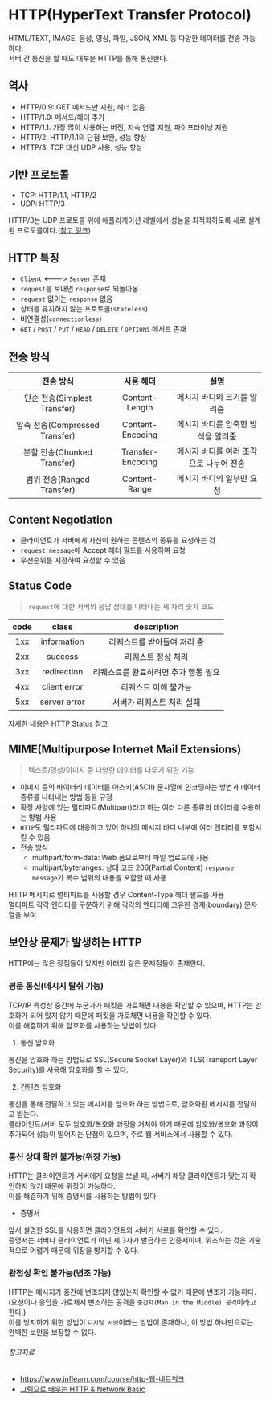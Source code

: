 # HTTP(HyperText Transfer Protocol)

HTML/TEXT, IMAGE, 음성, 영상, 파일, JSON, XML 등 다양한 데이터를 전송 가능하다.  
서버 간 통신을 할 때도 대부분 HTTP를 통해 통신한다.

## 역사

- HTTP/0.9: GET 메서드만 지원, 헤더 없음
- HTTP/1.0: 메서드/헤더 추가
- HTTP/1.1: 가장 많이 사용하는 버전, 지속 연결 지원, 파이프라이닝 지원
- HTTP/2: HTTP/1.1의 단점 보완, 성능 향상
- HTTP/3: TCP 대신 UDP 사용, 성능 향상

## 기반 프로토콜

- TCP: HTTP/1.1, HTTP/2
- UDP: HTTP/3

HTTP/3는 UDP 프로토콜 위에 애플리케이션 레벨에서 성능을 최적화하도록 새로 설계된
프로토콜이다.([참고 링크](https://evan-moon.github.io/2019/10/08/what-is-http3/))

## HTTP 특징

- `Client` <---> `Server` 존재
- `request`를 보내면 `response`로 되돌아옴
- `request` 없이는 `response` 없음
- 상태를 유지하지 않는 프로토콜(`stateless`)
- 비연결성(`connectionless`)
- `GET` / `POST` / `PUT` / `HEAD` / `DELETE` / `OPTIONS` 메서드 존재

## 전송 방식

|           전송 방식            |       사용 헤더       |           설명           |
|:--------------------------:|:-----------------:|:----------------------:|
|  단순 전송(Simplest Transfer)  |  Content-Length   |    메시지 바디의 크기를 알려줌     |
| 압축 전송(Compressed Transfer) | Content-Encoding  |  메시지 바디를 압축한 방식을 알려줌   |
|  분할 전송(Chunked Transfer)   | Transfer-Encoding | 메시지 바디를 여러 조각으로 나누어 전송 |
|   범위 전송(Ranged Transfer)   |   Content-Range   |     메시지 바디의 일부만 요청     |

## Content Negotiation

- 클라이언트가 서버에게 자신이 원하는 콘텐츠의 종류를 요청하는 것
- `request message`에 Accept 헤더 필드를 사용하여 요청
- 우선순위를 지정하여 요청할 수 있음

## Status Code

> `request`에 대한 서버의 응답 상태를 나타내는 세 자리 숫자 코드

| code |    class     |     description      |
|:----:|:------------:|:--------------------:|
| 1xx  | information  |   리퀘스트를 받아들여 처리 중    |
| 2xx  |   success    |      리퀘스트 정상 처리      |
| 3xx  | redirection  | 리퀘스트를 완료하려면 추가 행동 필요 |
| 4xx  | client error |     리퀘스트 이해 불가능      |
| 5xx  | server error |    서버가 리퀘스트 처리 실패    |

자세한 내용은 [HTTP Status](https://developer.mozilla.org/ko/docs/Web/HTTP/Status) 참고

## MIME(Multipurpose Internet Mail Extensions)

> 텍스트/영상/이미지 등 다양한 데이터를 다루기 위한 기능

- 이미지 등의 바이너리 데이터를 아스키(ASCII) 문자열에 인코딩하는 방법과 데이터 종류를 나타내는 방법 등을 규정
- 확장 사양에 있는 멀티파트(Multipart)라고 하는 여러 다른 종류의 데이터를 수용하는 방법 사용
- `HTTP`도 멀티파트에 대응하고 있어 하나의 메시지 바디 내부에 여러 엔티티를 포함시킬 수 있음
- 전송 방식
    - multipart/form-data: Web 폼으로부터 파일 업로드에 사용
    - multipart/byteranges: 상태 코드 206(Partial Content) `response message`가 복수 범위의 내용을 포함할 때 사용

HTTP 메시지로 멀티파트를 사용할 경우 Content-Type 헤더 필드를 사용  
멀티파트 각각 엔티티를 구분하기 위해 각각의 엔티티에 고유한 경계(boundary) 문자열을 부여

## 보안상 문제가 발생하는 HTTP

HTTP에는 많은 장점들이 있지만 아래와 같은 문제점들이 존재한다.

### 평문 통신(메시지 탈취 가능)

TCP/IP 특성상 중간에 누군가가 패킷을 가로채면 내용을 확인할 수 있으며, HTTP는 암호화가 되어 있지 않기 때문에 패킷을 가로채면 내용을 확인할 수 있다.  
이를 해결하기 위해 암호화를 사용하는 방법이 있다.

1. 통신 암호화

통신을 암호화 하는 방법으로 SSL(Secure Socket Layer)와 TLS(Transport Layer Security)를 사용해 암호화를 할 수 있다.

2. 컨텐츠 암호화

통신을 통해 전달하고 있는 메시지를 암호화 하는 방법으로, 암호화된 메시지를 전달하고 받는다.  
클라이언트/서버 모두 암호화/복호화 과정을 거쳐야 하기 때문에 암호화/복호화 과정이 추가되어 성능이 떨어지는 단점이 있으며, 주로 웹 서비스에서 사용할 수 있다.

### 통신 상대 확인 불가능(위장 가능)

HTTP는 클라이언트가 서버에게 요청을 보낼 때, 서버가 해당 클라이언트가 맞는지 확인하지 않기 때문에 위장이 가능하다.  
이를 해결하기 위해 증명서를 사용하는 방법이 있다.

- 증명서

앞서 설명한 SSL를 사용하면 클라이언트와 서버가 서로를 확인할 수 있다.  
증명서는 서버나 클라이언트가 아닌 제 3자가 발급하는 인증서이며, 위조하는 것은 기술적으로 어렵기 때문에 위장을 방지할 수 있다.

### 완전성 확인 불가능(변조 가능)

HTTP는 메시지가 중간에 변조되지 않았는지 확인할 수 없기 때문에 변조가 가능하다.(요청이나 응답을 가로채서 변조하는 공격을 `중간자(Man in the Middle) 공격`이라고 한다.)  
이를 방지하기 위한 방법이 `디지털 서명`이라는 방법이 존재하나, 이 방법 하나만으로는 완벽한 보안을 보장할 수 없다.

###### 참고자료

- https://www.inflearn.com/course/http-웹-네트워크
- [그림으로 배우는 HTTP & Network Basic](https://www.aladin.co.kr/shop/wproduct.aspx?ItemId=51908132)